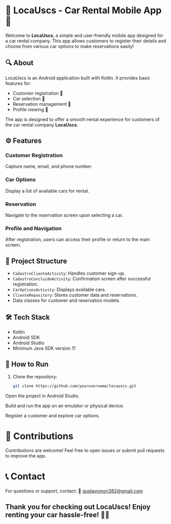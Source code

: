 # 🚗 LocaUscs - Car Rental Mobile App 📱

Welcome to **LocaUscs**, a simple and user-friendly mobile app designed for a car rental company. This app allows customers to register their details and choose from various car options to make reservations easily!

## 🔍 About

LocaUscs is an Android application built with Kotlin. It provides basic features for:

- Customer registration 📝  
- Car selection 🚙  
- Reservation management 📅  
- Profile viewing 👤  

The app is designed to offer a smooth rental experience for customers of the car rental company **LocaUscs**.

## ⚙️ Features

### Customer Registration  
Capture name, email, and phone number.

### Car Options  
Display a list of available cars for rental.

### Reservation  
Navigate to the reservation screen upon selecting a car.

### Profile and Navigation  
After registration, users can access their profile or return to the main screen.

## 📁 Project Structure

- `CadastroClienteActivity`: Handles customer sign-up.  
- `CadastroConcluidoActivity`: Confirmation screen after successful registration.  
- `CarOptionsActivity`: Displays available cars.  
- `ClienteRepository`: Stores customer data and reservations.  
- Data classes for customer and reservation models.

## 🛠️ Tech Stack

- Kotlin  
- Android SDK  
- Android Studio  
- Minimum Java SDK version 11

## 🚀 How to Run

1. Clone the repository:  
   ```bash
   git clone https://github.com/yourusername/locauscs.git
Open the project in Android Studio.

Build and run the app on an emulator or physical device.

Register a customer and explore car options.

# 🤝 Contributions
Contributions are welcome! Feel free to open issues or submit pull requests to improve the app.

# 📞 Contact
For questions or support, contact:
📧 gustavomori382@gmail.com

## Thank you for checking out LocaUscs! Enjoy renting your car hassle-free! 🚗✨
